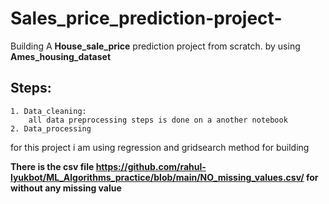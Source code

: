 # Sales_price_prediction-project-

Building A **House_sale_price** prediction project from scratch. by using **Ames_housing_dataset**

## Steps:
    1. Data_cleaning:
        all data preprocessing steps is done on a another notebook
    2. Data_processing
        
for this project i am using regression and gridsearch method for building


**There is the csv file https://github.com/rahul-lyukbot/ML_Algorithms_practice/blob/main/NO_missing_values.csv/ for without any missing value**
